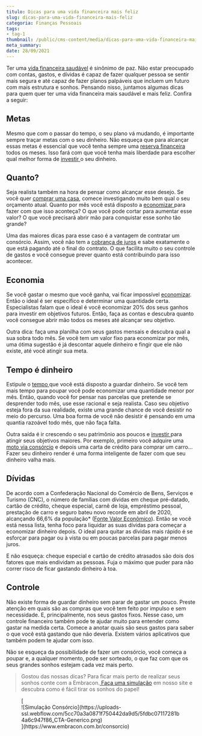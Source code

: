 ```yaml
---
titulo: Dicas para uma vida financeira mais feliz
slug: dicas-para-uma-vida-financeira-mais-feliz
categoria: Finanças Pessoais
tags:
- tag-1
thumbnail: /public/cms-content/media/dicas-para-uma-vida-financeira-mais-feliz.jpg
meta_summary: 
date: 28/09/2021
---
```

Ter uma [vida financeira saudável](https://www.embracon.com.br/blog/guia-de-como-manter-sua-saude-financeira-saudavel) é sinônimo de paz. Não estar preocupado com contas, gastos, e dívidas é capaz de fazer qualquer pessoa se sentir mais segura e até capaz de fazer planos palpáveis que incluem um futuro com mais estrutura e sonhos. Pensando nisso, juntamos algumas dicas para quem quer ter uma vida financeira mais saudável e mais feliz. Confira a seguir:

Metas
-----

Mesmo que com o passar do tempo, o seu plano vá mudando, é importante sempre traçar metas com o seu dinheiro. Não esqueça que para alcançar essas metas é essencial que você tenha sempre uma [reserva financeira](https://www.embracon.com.br/blog/reserva-financeira-como-preparar-a-sua) todos os meses. Isso fará com que você tenha mais liberdade para escolher qual melhor forma de [investir ](https://www.embracon.com.br/blog/como-investir-em-curto-medio-e-longo-prazo)o seu dinheiro.

Quanto?
-------

Seja realista também na hora de pensar como alcançar esse desejo. Se você quer [comprar uma casa](https://www.embracon.com.br/imoveis/consorcio-para-comprar-casa), comece investigando muito bem qual o seu orçamento atual. Quanto por mês você está disposto a [economizar ](https://www.embracon.com.br/blog/5-erros-que-voce-deve-evitar-para-conseguir-economizar-dinheiro)para fazer com que isso aconteça? O que você pode cortar para aumentar esse valor? O que você precisará abrir mão para conquistar esse sonho tão grande?

Uma das maiores dicas para esse caso é a vantagem de contratar um consórcio. Assim, você não tem a [cobrança de juros](https://www.embracon.com.br/blog/consorcio-nao-tem-juros-entenda) e sabe exatamente o que está pagando até o final do contrato. O que facilita muito o seu controle de gastos e você consegue prever quanto está contribuindo para isso acontecer.

Economia
--------

Se você gastar o mesmo que você ganha, vai ficar impossível [economizar](https://www.embracon.com.br/blog/10-importantes-dicas-para-economizar-nas-compras-de-casa). Então o ideal é ser específico e determinar uma quantidade certa. Especialistas falam que o ideal é você economizar 20% dos seus ganhos para investir em objetivos futuros. Então, faça as contas e descubra quanto você consegue abrir mão todos os meses até alcançar seu objetivo.

Outra dica: faça uma planilha com seus gastos mensais e descubra qual a sua sobra todo mês. Se você tem um valor fixo para economizar por mês, uma ótima sugestão é já descontar aquele dinheiro e fingir que ele não existe, até você atingir sua meta.

Tempo é dinheiro
----------------

Estipule o [tempo ](https://www.embracon.com.br/blog/como-economizar-nas-contas-de-casa-em-tempos-de-crise-economica)que você está disposto a guardar dinheiro. Se você tem mais tempo para poupar você pode economizar uma quantidade menor por mês. Então, quando você for pensar nas parcelas que pretende se desprender todo mês, use esse racional e seja realista. Caso seu objetivo esteja fora da sua realidade, existe uma grande chance de você desistir no meio do percurso. Uma boa forma de você não desistir é pensando em uma quantia razoável todo mês, que não faça falta.

Outra saída é ir crescendo o seu patrimônio aos poucos e [investir ](https://www.embracon.com.br/blog/afinal-quais-sao-as-diferencas-entre-poupar-economizar-e-investir)para atingir seus objetivos maiores. Por exemplo, primeiro você adquire uma [moto via consórcio](https://www.embracon.com.br/blog/guia-completo-de-como-comprar-uma-moto-com-consorcio) e depois uma carta de crédito para comprar um carro… Fazer seu dinheiro render é uma forma inteligente de fazer com que seu dinheiro valha mais.

Dívidas
-------

De acordo com a Confederação Nacional do Comércio de Bens, Serviços e Turismo (CNC), o número de famílias com dívidas em cheque pré-datado, cartão de crédito, cheque especial, carnê de loja, empréstimo pessoal, prestação de carro e seguro bateu novo recorde em abril de 2020, alcançando 66,6% da população\* ([Fonte Valor Econômico](https://valor.globo.com/brasil/noticia/2020/04/14/numero-de-endividados-bate-novo-recorde-em-abril-diz-cnc.ghtml)). Então se você está nessa lista, tenha foco para liquidar as suas dívidas para começar a economizar dinheiro depois. O ideal para quitar as dívidas mais rápido é se esforçar para pagar ou à vista ou em poucas parcelas para pagar menos juros.

E não esqueça: cheque especial e cartão de crédito atrasados são dois dos fatores que mais endividam as pessoas. Fuja o máximo que puder para não correr risco de ficar gastando dinheiro à toa.

Controle
--------

Não existe forma de guardar dinheiro sem parar de gastar um pouco. Preste atenção em quais são as compras que você tem feito por impulso e sem necessidade. E, principalmente, nos seus gastos fixos. Nesse caso, um controle financeiro também pode te ajudar muito para entender como gastar na medida certa. Comece a anotar quais são seus gastos para saber o que você está gastando que não deveria. Existem vários aplicativos que também podem te ajudar com isso.

Não se esqueça da possibilidade de fazer um consórcio, você começa a poupar e, a qualquer momento, pode ser sorteado, o que faz com que os seus grandes sonhos estejam cada vez mais perto.

> Gostou das nossas dicas? Para ficar mais perto de realizar seus sonhos conte com a Embracon.[ Faça uma simulação](https://www.embracon.com.br/consorcio) em nosso site e descubra como é fácil tirar os sonhos do papel!

<figure class="w-richtext-figure-type-image w-richtext-align-center">[<div>![Simulação Consórcio](https://uploads-ssl.webflow.com/5cc70a3a0871f750442da9d5/5fdbc07117281b4a6c947f86_CTA-Generico.png)</div>](https://www.embracon.com.br/consorcio)</figure>
